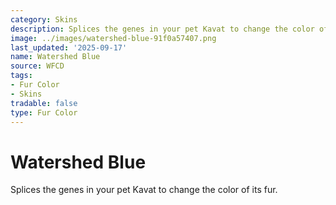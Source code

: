 ```yaml
---
category: Skins
description: Splices the genes in your pet Kavat to change the color of its fur.
image: ../images/watershed-blue-91f0a57407.png
last_updated: '2025-09-17'
name: Watershed Blue
source: WFCD
tags:
- Fur Color
- Skins
tradable: false
type: Fur Color
---
```


# Watershed Blue

Splices the genes in your pet Kavat to change the color of its fur.

